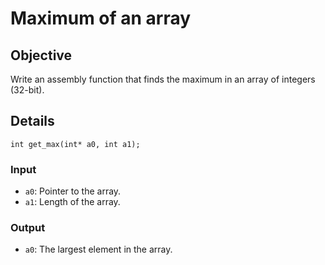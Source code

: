 # Maximum of an array

## Objective
Write an assembly function that finds the maximum in an array of integers (32-bit).

## Details
```
int get_max(int* a0, int a1);
```
### Input
- `a0`: Pointer to the array.
- `a1`: Length of the array.
### Output
- `a0`: The largest element in the array.





